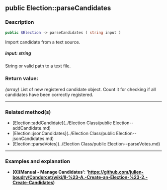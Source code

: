 ## public Election::parseCandidates

### Description    

```php
public $Election -> parseCandidates ( string input )
```

Import candidate from a text source.    


##### **input:** *string*   
String or valid path to a text file.    



### Return value:   

*(array)* List of new registered candidate object. Count it for checking if all candidates have been correctly registered.


---------------------------------------

### Related method(s)      

* [Election::addCandidate](../Election Class/public Election--addCandidate.md)    
* [Election::jsonCandidates](../Election Class/public Election--jsonCandidates.md)    
* [Election::parseVotes](../Election Class/public Election--parseVotes.md)    

---------------------------------------

### Examples and explanation

* **[0](Manual - Manage Candidates': 'https://github.com/julien-boudry/Condorcet/wiki/II-%23-A.-Create-an-Election-%23-2.-Create-Candidates)**    
